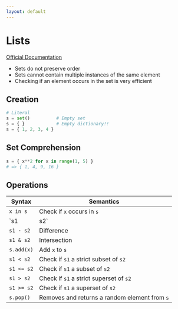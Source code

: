 ```yaml
---
layout: default
---
```

# Lists

[Official Documentation](https://docs.python.org/3/tutorial/datastructures.html#sets)

* Sets do not preserve order
* Sets cannot contain multiple instances of the same element
* Checking if an element occurs in the set is very efficient

## Creation

```python
# Literal
s = set()          # Empty set
s = { }            # Empty dictionary!!
s = { 1, 2, 3, 4 }
```

## Set Comprehension

```python
s = { x**2 for x in range(1, 5) }
# => { 1, 4, 9, 16 }
```

## Operations

| Syntax | Semantics |
|-|-|
| `x in s` | Check if `x` occurs in `s` |
| `s1 | s2` | Union |
| `s1 - s2` | Difference |
| `s1 & s2` | Intersection |
| `s.add(x)` | Add `x` to `s` |
| `s1 < s2` | Check if `s1` a strict subset of `s2` |
| `s1 <= s2` | Check if `s1` a subset of `s2` |
| `s1 > s2` | Check if `s1` a strict superset of `s2` |
| `s1 >= s2` | Check if `s1` a superset of `s2` |
| `s.pop()` | Removes and returns a random element from `s` |
